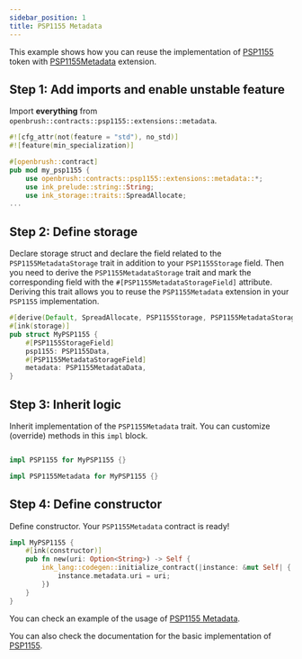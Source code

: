 ```yaml
---
sidebar_position: 1
title: PSP1155 Metadata
---
```


This example shows how you can reuse the implementation of [PSP1155](https://github.com/Supercolony-net/openbrush-contracts/tree/main/contracts/src/token/psp1155) token with [PSP1155Metadata](https://github.com/Supercolony-net/openbrush-contracts/tree/main/contracts/src/token/psp1155/src/extensions/metadata.rs) extension.

## Step 1: Add imports and enable unstable feature

Import **everything** from `openbrush::contracts::psp1155::extensions::metadata`.

```rust
#![cfg_attr(not(feature = "std"), no_std)]
#![feature(min_specialization)]

#[openbrush::contract]
pub mod my_psp1155 {
    use openbrush::contracts::psp1155::extensions::metadata::*;
    use ink_prelude::string::String;
    use ink_storage::traits::SpreadAllocate;
...
```

## Step 2: Define storage

Declare storage struct and declare the field related to the `PSP1155MetadataStorage` trait in addition to your `PSP1155Storage` field. Then you need to derive the `PSP1155MetadataStorage` trait and mark the corresponding field with the `#[PSP1155MetadataStorageField]` attribute. Deriving this trait allows you to reuse the `PSP1155Metadata` extension in your `PSP1155` implementation.

```rust
#[derive(Default, SpreadAllocate, PSP1155Storage, PSP1155MetadataStorage)]
#[ink(storage)]
pub struct MyPSP1155 {
    #[PSP1155StorageField]
    psp1155: PSP1155Data,
    #[PSP1155MetadataStorageField]
    metadata: PSP1155MetadataData,
}
```

## Step 3: Inherit logic

Inherit implementation of the `PSP1155Metadata` trait. You can customize (override) methods in this `impl` block.

```rust

impl PSP1155 for MyPSP1155 {}

impl PSP1155Metadata for MyPSP1155 {}
```

## Step 4: Define constructor

Define constructor. Your `PSP1155Metadata` contract is ready!

```rust
impl MyPSP1155 {
    #[ink(constructor)]
    pub fn new(uri: Option<String>) -> Self {
        ink_lang::codegen::initialize_contract(|instance: &mut Self| {
            instance.metadata.uri = uri;
        })
    }
}
```
You can check an example of the usage of [PSP1155 Metadata](https://github.com/Supercolony-net/openbrush-contracts/tree/main/examples/psp1155_extensions/metadata).

You can also check the documentation for the basic implementation of [PSP1155](../psp1155.md).
